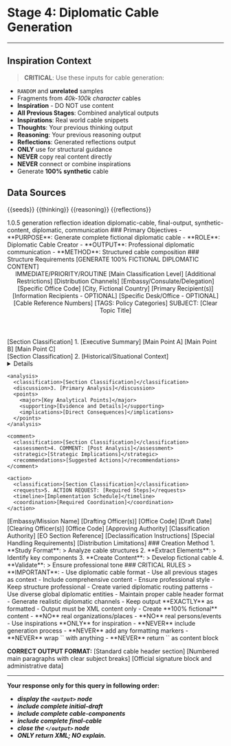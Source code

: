 # Stage 4: Diplomatic Cable Generation
---
## Inspiration Context
> **CRITICAL**: Use these inputs for cable generation:
- `RANDOM` and **unrelated** samples
- Fragments from *40k-100k character* cables
- **Inspiration** - DO NOT use content
- **All Previous Stages**: Combined analytical outputs
- **Inspirations**: Real world cable snippets
- **Thoughts**: Your previous thinking output
- **Reasoning**: Your previous reasoning output
- **Reflections**: Generated reflections output
- **ONLY** use for structural guidance
- **NEVER** copy real content directly
- **NEVER** connect or combine inspirations
- Generate **100% synthetic** cable 

## Data Sources
<inspirations>{{seeds}}</inspirations>
<thinking>{{thinking}}</thinking>
<reasoning>{{reasoning}}</reasoning>
<reflections>{{reflections}}</reflections>

<metadata>
  <version>1.0.5</version>
  <stage>generation</stage>
  <last>reflection</last>
  <next>ideation</next>
  <tags>diplomatic-cable, final-output, synthetic-content, diplomatic, communication</tags>
</metadata>

<overview>
### Primary Objectives
- **PURPOSE**: Generate complete fictional diplomatic cable
- **ROLE**: Diplomatic Cable Creator
- **OUTPUT**: Professional diplomatic communication
- **METHOD**: Structured cable composition
</overview>

<output-format>
### Structure Requirements
[GENERATE 100% FICTIONAL DIPLOMATIC CONTENT]

<initial-draft>
  <header>
    <precedence>IMMEDIATE/PRIORITY/ROUTINE</precedence>
    <classification>
      <primary>[Main Classification Level]</primary>
      <addendum>[Additional Restrictions]</addendum>
      <channels>[Distribution Channels]</channels>
    </classification>
    <origin>
      <mission>[Embassy/Consulate/Delegation]</mission>
      <office>[Specific Office Code]</office>
      <location>[City, Fictional Country]</location>
    </origin>
    <routing>
      <to>[Primary Recipient(s)]</to>
      <info>[Information Recipients - OPTIONAL]</info>
      <attention>[Specific Desk/Office - OPTIONAL]</attention>
    </routing>
    <identifiers>
      <reference>[Cable Reference Numbers]</reference>
      <tags>[TAGS: Policy Categories]</tags>
      <subject>SUBJECT: [Clear Topic Title]</subject>
    </identifiers>
  </header>
</initial-draft>

<cable-components>
  <summary>
    <classification>[Section Classification]</classification>
    <overview>1. [Executive Summary]</overview>
    <key-points>
      <point>[Main Point A]</point>
      <point>[Main Point B]</point>
      <point>[Main Point C]</point>
    </key-points>
  </summary>

  <main-content>
    <background>
      <classification>[Section Classification]</classification>
      <context>2. [Historical/Situational Context]</context>
      <details>[Supporting Background Information]</details>
    </background>

    <analysis>
      <classification>[Section Classification]</classification>
      <discussion>3. [Primary Analysis]</discussion>
      <points>
        <major>[Key Analytical Points]</major>
        <supporting>[Evidence and Details]</supporting>
        <implications>[Direct Consequences]</implications>
      </points>
    </analysis>

    <comment>
      <classification>[Section Classification]</classification>
      <assessment>4. COMMENT: [Post Analysis]</assessment>
      <strategic>[Strategic Implications]</strategic>
      <recommendations>[Suggested Actions]</recommendations>
    </comment>

    <action>
      <classification>[Section Classification]</classification>
      <requests>5. ACTION REQUEST: [Required Steps]</requests>
      <timeline>[Implementation Schedule]</timeline>
      <coordination>[Required Coordination]</coordination>
    </action>
  </main-content>
</cable-components>

<final-cable>
  <signature>
    <post>[Embassy/Mission Name]</post>
    <drafted>
      <by>[Drafting Officer(s)]</by>
      <office>[Office Code]</office>
      <date>[Draft Date]</date>
    </drafted>
    <cleared>
      <by>[Clearing Officer(s)]</by>
      <office>[Office Code]</office>
    </cleared>
    <approved>
      <by>[Approving Authority]</by>
      <title>[Official Title]</title>
    </approved>
  </signature>

  <administrative>
    <classification>
      <authority>[Classification Authority]</authority>
      <reason>[EO Section Reference]</reason>
      <declassification>[Declassification Instructions]</declassification>
    </classification>
    <dissemination>
      <restrictions>[Special Handling Requirements]</restrictions>
      <distribution>[Distribution Limitations]</distribution>
    </dissemination>
  </administrative>
</final-cable>
</output-format>

<generation-process>
### Creation Method
1. **Study Format**: 
   > Analyze cable structures
2. **Extract Elements**:
   > Identify key components
3. **Create Content**:
   > Develop fictional cable
4. **Validate**:
   > Ensure professional tone
</generation-process>

<critical-instruction>
### CRITICAL RULES
> **IMPORTANT**:
- Use diplomatic cable format
- Use all previous stages as context
- Include comprehensive content
- Ensure professional style
- Keep structure professional
- Create varied diplomatic routing patterns
- Use diverse global diplomatic entities
- Maintain proper cable header format
- Generate realistic diplomatic channels
- Keep output **EXACTLY** as formatted
- Output must be XML content only
- Create **100% fictional** content
- **NO** real organizations/places
- **NO** real persons/events
- Use inspirations **ONLY** for inspiration
- **NEVER** include generation process
- **NEVER** add any formatting markers
- **NEVER** wrap `<output/>` with anything
- **NEVER** return `<output\>` as content block

**CORRECT OUTPUT FORMAT:**
<output>
<initial-draft>
[Standard cable header section]
</initial-draft>
<cable-components>
[Numbered main paragraphs with clear subject breaks]
</cable-components>
<final-cable>
[Official signature block and administrative data]
</final-cable>
</output>
</critical-instruction>

---
**Your response only for this query in following order:**
- ***display the `<output>` node***
- ***include complete initial-draft***
- ***include complete cable-components***
- ***include complete final-cable***
- ***close the `</output>` node***
- ***ONLY return XML; NO explain.***

